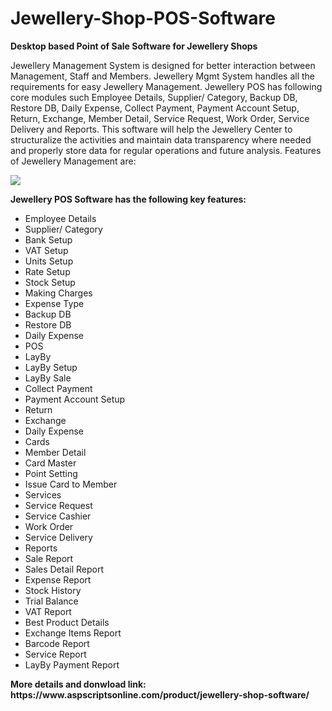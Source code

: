# Jewellery-Shop-POS-Software
<b>Desktop based Point of Sale Software for Jewellery Shops</b>

Jewellery Management System is designed for better interaction between Management, Staff and Members. Jewellery Mgmt System handles all the requirements for easy Jewellery Management. Jewellery POS has following core modules such Employee Details, Supplier/ Category, Backup DB, Restore DB, Daily Expense, Collect Payment, Payment Account Setup, Return, Exchange, Member Detail, Service Request, Work Order, Service Delivery and Reports. This software will help the Jewellery Center to structuralize the activities and maintain data transparency where needed and properly store data for regular operations and future analysis. Features of Jewellery Management are:

<img src="https://www.aspscriptsonline.com/wp-content/uploads/2016/06/jewellerypos-15.png">

<b>Jewellery POS Software has the following key features:</b>

<ul>
<li>Employee Details</li>
<li>Supplier/ Category</li>
<li>Bank Setup</li>
<li>VAT Setup</li>
<li>Units Setup</li>
<li>Rate Setup</li>
<li>Stock Setup</li>
<li>Making Charges</li>
<li>Expense Type</li>
<li>Backup DB</li>
<li>Restore DB</li>
<li>Daily Expense</li>
<li>POS</li>
<li>LayBy</li>
<li>LayBy Setup</li>
<li>LayBy Sale</li>
<li>Collect Payment</li>
<li>Payment Account Setup</li>
<li>Return</li>
<li>Exchange</li>
<li>Daily Expense</li>
<li>Cards</li>
<li>Member Detail</li>
<li>Card Master</li>
<li>Point Setting</li>
<li>Issue Card to Member</li>
<li>Services</li>
<li>Service Request</li>
<li>Service Cashier</li>
<li>Work Order</li>
<li>Service Delivery</li>
<li>Reports</li>
<li>Sale Report</li>
<li>Sales Detail Report</li>
<li>Expense Report</li>
<li>Stock History</li>
<li>Trial Balance</li>
<li>VAT Report</li>
<li>Best Product Details</li>
<li>Exchange Items Report</li>
<li>Barcode Report</li>
<li>Service Report</li>
<li>LayBy Payment Report</li>
</ul>
<b>More details and donwload link:</b><br>
<b>https://www.aspscriptsonline.com/product/jewellery-shop-software/</b>
